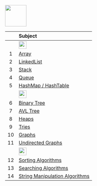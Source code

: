 <img src="https://img.shields.io/badge/-Data Structures%20-blue" height=70px>

|     |  Subject           |
|:---:|:------------------------------| 
|     | <img src="https://img.shields.io/badge/-Linear Data Structures%20-blue" height=25px> | 
|  1  |[Array](https://github.com/sshalem/JAVA/tree/master/_7_Data_Structure/_1_Array)   | 
|  2  |[LinkedList](https://github.com/sshalem/JAVA/tree/master/_7_Data_Structure/_2_LinkedList)  |   
|  3  |[Stack](https://github.com/sshalem/JAVA/tree/master/_7_Data_Structure/_3_Stack) |   
|  4  |[Queue](https://github.com/sshalem/JAVA/tree/master/_7_Data_Structure/_4_Queue) |   
|  5  |[HashMap / HashTable](https://github.com/sshalem/JAVA/tree/master/_7_Data_Structure/_5_Map) |  
|     | <img src="https://img.shields.io/badge/-Non Linear Data Structures%20-red" height=25px> | 
|  6  |[Binary Tree]()    | 
|  7  |[AVL Tree]()  |   
|  8  |[Heaps]() |   
|  9  |[Tries]() |   
|  10  |[Graphs]() |  
|  11  |[Undirected Graphs]() |  
|      | <img src="https://img.shields.io/badge/-Sorting & Searching %20-blue" height=25px> | 
|  12  |[Sorting Algorithms]() |  
|  13  |[Searching Algorithms]() |  
|  14  |[String Manipulation Algorithms]() |  
